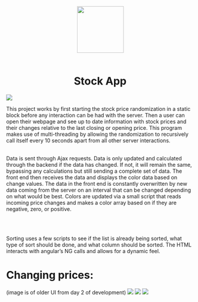 <p align="center">
    <img src="https://i.imgur.com/jsnIp5h.png" style="width:125px; padding: 20px;"></img>
	<h1 align="center">Stock App</h1>
    <p align="center">
    </p>
    <img src="https://i.imgur.com/uEHfyFI.png"> </img>
</p>
<a>
This project works by first starting the stock price randomization in a static block before any interaction can be had with the server. Then a user can open their webpage and see up to date information with stock prices and their changes relative to the last closing or opening price. This program makes use of multi-threading by allowing the randomization to recursively call itself every 10 seconds apart from all other server interactions.
</a>
<br></br>
<p>
Data is sent through Ajax requests. Data is only updated and calculated through the backend if the data has changed. If not, it will remain the same, bypassing any calculations but still sending a complete set of data. The front end then receives the data and displays the color data based on change values. The data in the front end is constantly overwritten by new data coming from the server on an interval that can be changed depending on what would be best. Colors are updated via a small script that reads incoming price changes and makes a color array based on if they are negative, zero, or positive.  
</p>
<br></br> 
<p>
Sorting uses a few scripts to see if the list is already being sorted, what type of sort should be done, and what column should be sorted. The HTML interacts with angular’s NG calls and allows for a dynamic feel.  
</p>
<h1> Changing prices:</h1><a> (image is of older UI from day 2 of development) </a>
  <img src="https://i.imgur.com/HXiAkGU.png"> </img>
  <img src="https://i.imgur.com/3ZpjJby.png"> </img>
  <img src="https://i.imgur.com/VwMtuq9.png"> </img>

